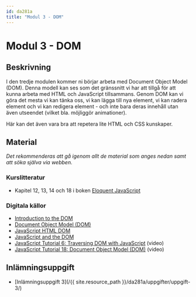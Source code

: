 ```yaml
---
id: da281a
title: "Modul 3 - DOM"
---
```


# Modul 3 - DOM

## Beskrivning

I den tredje modulen kommer ni börjar arbeta med Document Object Model (DOM). Denna modell kan ses som det gränssnitt vi har att tillgå för att kunna arbeta med HTML och JavaScript tillsammans. Genom DOM kan vi göra det mesta vi kan tänka oss, vi kan lägga till nya element, vi kan radera element och vi kan redigera element - och inte bara deras innehåll utan även utseendet (vilket bla. möjliggör animationer).

Här kan det även vara bra att repetera lite HTML och CSS kunskaper.

## Material

_Det rekommenderas att gå igenom allt de material som anges nedan samt att söka själva via webben._

### Kurslitteratur

* Kapitel 12, 13, 14 och 18 i boken [Eloquent JavaScript](http://eloquentjavascript.net/)

### Digitala källor

* [Introduction to the DOM](https://developer.mozilla.org/en-US/docs/Web/API/Document_Object_Model/Introduction)
* [Document Object Model (DOM)](https://developer.mozilla.org/en-US/docs/Web/API/Document_Object_Model)
* [JavaScript HTML DOM](http://www.w3schools.com/js/js_htmldom.asp)
* [JavaScript and the DOM](http://code.tutsplus.com/tutorials/javascript-and-the-dom-series-lesson-1--net-3134)
* [JavaScript Tutorial 6: Traversing DOM with JavaScript](https://www.youtube.com/watch?v=6EYFOtHZFLE) (video)
* [JavaScript Tutorial 18: Document Object Model (DOM)](https://www.youtube.com/watch?v=pWhHAuXwvHY) (video)

## Inlämningsuppgift

* [Inlämningsuppgift 3](/{{ site.resource_path }}/da281a/uppgifter/uppgift-3/)

